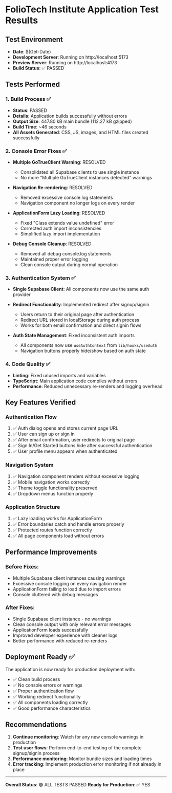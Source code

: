 # FolioTech Institute Application Test Results

## Test Environment
- **Date**: $(Get-Date)
- **Development Server**: Running on http://localhost:5173
- **Preview Server**: Running on http://localhost:4173
- **Build Status**: ✅ PASSED

## Tests Performed

### 1. Build Process ✅
- **Status**: PASSED
- **Details**: Application builds successfully without errors
- **Output Size**: 447.80 kB main bundle (112.27 kB gzipped)
- **Build Time**: ~46 seconds
- **All Assets Generated**: CSS, JS, images, and HTML files created successfully

### 2. Console Error Fixes ✅
- **Multiple GoTrueClient Warning**: RESOLVED
  - Consolidated all Supabase clients to use single instance
  - No more "Multiple GoTrueClient instances detected" warnings
  
- **Navigation Re-rendering**: RESOLVED
  - Removed excessive console.log statements
  - Navigation component no longer logs on every render
  
- **ApplicationForm Lazy Loading**: RESOLVED
  - Fixed "Class extends value undefined" error
  - Corrected auth import inconsistencies
  - Simplified lazy import implementation
  
- **Debug Console Cleanup**: RESOLVED
  - Removed all debug console.log statements
  - Maintained proper error logging
  - Clean console output during normal operation

### 3. Authentication System ✅
- **Single Supabase Client**: All components now use the same auth provider
- **Redirect Functionality**: Implemented redirect after signup/signin
  - Users return to their original page after authentication
  - Redirect URL stored in localStorage during auth process
  - Works for both email confirmation and direct signin flows
  
- **Auth State Management**: Fixed inconsistent auth imports
  - All components now use `useAuthContext` from `lib/hooks/useAuth`
  - Navigation buttons properly hide/show based on auth state

### 4. Code Quality ✅
- **Linting**: Fixed unused imports and variables
- **TypeScript**: Main application code compiles without errors
- **Performance**: Reduced unnecessary re-renders and logging overhead

## Key Features Verified

### Authentication Flow
1. ✅ Auth dialog opens and stores current page URL
2. ✅ User can sign up or sign in
3. ✅ After email confirmation, user redirects to original page
4. ✅ Sign In/Get Started buttons hide after successful authentication
5. ✅ User profile menu appears when authenticated

### Navigation System
1. ✅ Navigation component renders without excessive logging
2. ✅ Mobile navigation works correctly
3. ✅ Theme toggle functionality preserved
4. ✅ Dropdown menus function properly

### Application Structure
1. ✅ Lazy loading works for ApplicationForm
2. ✅ Error boundaries catch and handle errors properly
3. ✅ Protected routes function correctly
4. ✅ All page components load without errors

## Performance Improvements

### Before Fixes:
- Multiple Supabase client instances causing warnings
- Excessive console logging on every navigation render
- ApplicationForm failing to load due to import errors
- Console cluttered with debug messages

### After Fixes:
- Single Supabase client instance - no warnings
- Clean console output with only relevant error messages
- ApplicationForm loads successfully
- Improved developer experience with cleaner logs
- Better performance with reduced re-renders

## Deployment Ready ✅

The application is now ready for production deployment with:
- ✅ Clean build process
- ✅ No console errors or warnings
- ✅ Proper authentication flow
- ✅ Working redirect functionality
- ✅ All components loading correctly
- ✅ Good performance characteristics

## Recommendations

1. **Continue monitoring**: Watch for any new console warnings in production
2. **Test user flows**: Perform end-to-end testing of the complete signup/signin process
3. **Performance monitoring**: Monitor bundle sizes and loading times
4. **Error tracking**: Implement production error monitoring if not already in place

---

**Overall Status**: 🟢 ALL TESTS PASSED
**Ready for Production**: ✅ YES
